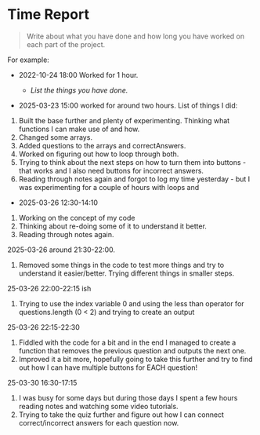 # Time Report

> Write about what you have done and how long you have worked on each part of the project.

For example: 

- 2022-10-24 18:00 Worked for 1 hour.
  - *List the things you have done.*

- 2025-03-23 15:00 worked for around two hours. List of things I did:
1. Built the base further and plenty of experimenting. Thinking what functions I can make use of and how.
2. Changed some arrays.
3. Added questions to the arrays and correctAnswers.
4. Worked on figuring out how to loop through both.
5. Trying to think about the next steps on how to turn them into buttons -
that works and I also need buttons for incorrect answers.
6. Reading through notes again and forgot to log my time yesterday -
but I was experimenting for a couple of hours with loops and

- 2025-03-26 12:30-14:10
1. Working on the concept of my code
2. Thinking about re-doing some of it to understand it better.
3. Reading through notes again.

2025-03-26 around 21:30-22:00.
1. Removed some things in the code to test more things and try to understand it easier/better. Trying different things in smaller steps.

25-03-26 22:00-22:15 ish
1. Trying to use the index variable 0 and using the less than operator for questions.length (0 < 2) and trying to create an output

25-03-26 22:15-22:30
1. Fiddled with the code for a bit and in the end I managed to create a function that removes the previous question and outputs the next one.
2. Improved it a bit more, hopefully going to take this further and try to find out how I can have multiple buttons for EACH question!

25-03-30 16:30-17:15
1. I was busy for some days but during those days I spent a few hours reading notes and watching some video tutorials.
2. Trying to take the quiz further and figure out how I can connect correct/incorrect answers for each question now.